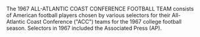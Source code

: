 The 1967 ALL-ATLANTIC COAST CONFERENCE FOOTBALL TEAM consists of American football players chosen by various selectors for their All-Atlantic Coast Conference ("ACC") teams for the 1967 college football season. Selectors in 1967 included the Associated Press (AP).
